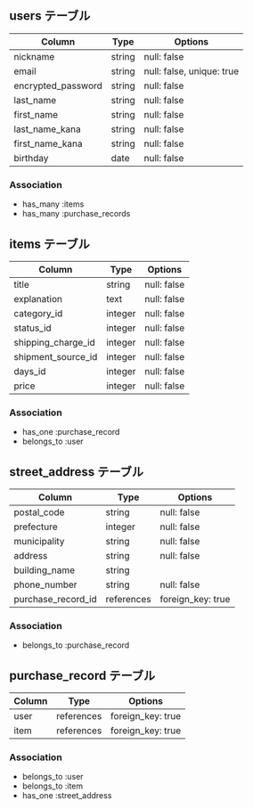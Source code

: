 ## users テーブル

|Column                   |Type   |Options                  |
|-------------------------|-------|-------------------------|
|nickname                 |string |null: false              |
|email                    |string |null: false, unique: true|
|encrypted_password       |string |null: false              |
|last_name                |string |null: false              |
|first_name               |string |null: false              |
|last_name_kana           |string |null: false              |
|first_name_kana          |string |null: false              |
|birthday                 |date   |null: false              |


### Association
- has_many :items
- has_many :purchase_records
 
## items テーブル

|Column             |Type   |Options    |
|-------------------|-------|-----------|
|title              |string |null: false|
|explanation        |text   |null: false|
|category_id        |integer|null: false|
|status_id          |integer|null: false|
|shipping_charge_id |integer|null: false|
|shipment_source_id |integer|null: false|
|days_id            |integer|null: false|
|price              |integer|null: false|


### Association
- has_one    :purchase_record
- belongs_to :user

## street_address テーブル

|Column            |Type      |Options          |
|------------------|----------|-----------------|
|postal_code       |string    |null: false      |
|prefecture        |integer   |null: false      |
|municipality      |string    |null: false      |
|address           |string    |null: false      |
|building_name     |string    |                 |
|phone_number      |string    |null: false      |
|purchase_record_id|references|foreign_key: true|


### Association
- belongs_to :purchase_record


## purchase_record テーブル

|Column |Type      |Options          |
|-------|----------|-----------------|
|user   |references|foreign_key: true|
|item   |references|foreign_key: true|


### Association
- belongs_to :user
- belongs_to :item
- has_one :street_address